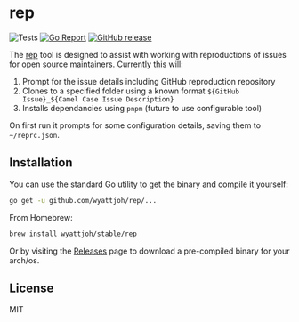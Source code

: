 # rep

![Tests](https://github.com/wyattjoh/rep/workflows/Test/badge.svg)
[![Go Report](https://goreportcard.com/badge/github.com/wyattjoh/rep)](https://goreportcard.com/report/github.com/wyattjoh/rep)
[![GitHub release](https://img.shields.io/github/release/wyattjoh/rep.svg)](https://github.com/wyattjoh/rep/releases/latest)

The [rep](https://github.com/wyattjoh/rep) tool is designed to assist with
working with reproductions of issues for open source maintainers. Currently this
will:

1. Prompt for the issue details including GitHub reproduction repository
2. Clones to a specified folder using a known format `${GitHub Issue}_${Camel Case Issue Description}`
3. Installs dependancies using `pnpm` (future to use configurable tool)

On first run it prompts for some configuration details, saving them to `~/reprc.json`.

## Installation

You can use the standard Go utility to get the binary and compile it yourself:

```bash
go get -u github.com/wyattjoh/rep/...
```

From Homebrew:

```bash
brew install wyattjoh/stable/rep
```

Or by visiting the [Releases](https://github.com/wyattjoh/rep/releases/latest)
page to download a pre-compiled binary for your arch/os.

## License

MIT
